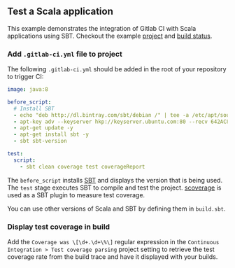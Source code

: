 ## Test a Scala application

This example demonstrates the integration of Gitlab CI with Scala applications using SBT. Checkout the example [project](https://gitlab.com/gitlab-examples/scala-sbt) and [build status](https://gitlab.com/gitlab-examples/scala-sbt/builds).

### Add `.gitlab-ci.yml` file to project

The following `.gitlab-ci.yml` should be added in the root of your repository to trigger CI:

```yaml
image: java:8

before_script:
  # Install SBT
  - echo "deb http://dl.bintray.com/sbt/debian /" | tee -a /etc/apt/sources.list.d/sbt.list
  - apt-key adv --keyserver hkp://keyserver.ubuntu.com:80 --recv 642AC823
  - apt-get update -y
  - apt-get install sbt -y
  - sbt sbt-version

test:
  script:
    - sbt clean coverage test coverageReport
```

The `before_script` installs [SBT](http://www.scala-sbt.org/) and displays the version that is being used. The `test` stage executes SBT to compile and test the project. [scoverage](https://github.com/scoverage/sbt-scoverage) is used as a SBT plugin to measure test coverage.

You can use other versions of Scala and SBT by defining them in `build.sbt`.

### Display test coverage in build
Add the `Coverage was \[\d+.\d+\%\]` regular expression in the `Continuous Integration > Test coverage parsing` project setting to retrieve the test coverage rate from the build trace and have it displayed with your builds.
